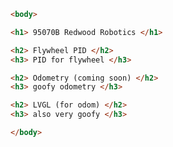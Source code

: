 
<style>
h1 {
font-family: "Comic Sans MS";
text-align: center;
text-shadow: 0 0 5px #330099, 0 0 7px #330099;
color: black;
}
h2 {
font-family: "Comic Sans MS";
text-align: left;
text-shadow: 0 0 3px #ff0340, 0 0 5px #3341ff;
color: black;
}
h3 {
font-family: "Comic Sans MS";
letter-spacing: 2px;
color:blue;
text-shadow: 0 0 1px #3341ff;
}
</style>
```html
<body>

<h1> 95070B Redwood Robotics </h1>

<h2> Flywheel PID </h2>
<h3> PID for flywheel </h3>

<h2> Odometry (coming soon) </h2>
<h3> goofy odometry </h3>

<h2> LVGL (for odom) </h2>
<h3> also very goofy </h3>

</body>
```

